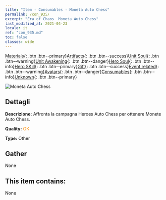 ```yaml
---
title: "Item - Consumables - Moneta Auto Chess"
permalink: /con_935/
excerpt: "Era of Chaos  Moneta Auto Chess"
last_modified_at: 2021-04-23
locale: it
ref: "con_935.md"
toc: false
classes: wide
---
```

 [Materials](/ItemsIT/){: .btn .btn--primary}[Artifacts](/ItemsIT/Artifacts/){: .btn .btn--success}[Unit Soul](/ItemsIT/UnitSoul/){: .btn .btn--warning}[Unit Awakening](/ItemsIT/UnitAwakening/){: .btn .btn--danger}[Hero Soul](/ItemsIT/HeroSoul/){: .btn .btn--info}[Hero SKill](/ItemsIT/HeroSkill/){: .btn .btn--primary}[Gift](/ItemsIT/Gift/){: .btn .btn--success}[Event related](/ItemsIT/Events/){: .btn .btn--warning}[Avatars](/ItemsIT/Avatars/){: .btn .btn--danger}[Consumables](/ItemsIT/Consumables/){: .btn .btn--info}[Unknown](/ItemsIT/Unknown/){: .btn .btn--primary}

 ![Moneta Auto Chess](/images/t/i_40023.png)

## Dettagli
 **Descrizione:** Affronta la campagna Heroes Auto Chess per ottenere Monete Auto Chess.

 **Quality:** <span style="color: #FF8C00">OK</span>

 **Type:** Other

## Gather

  None

## This item contains:

  None

